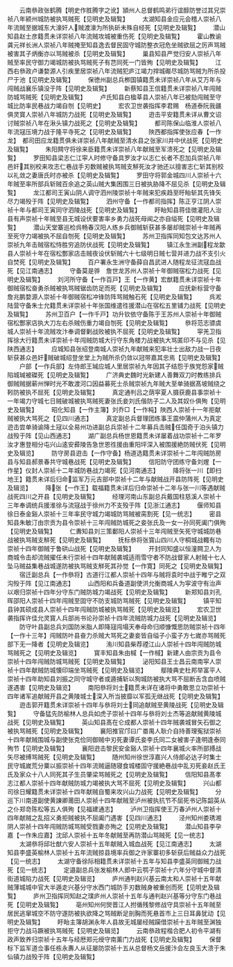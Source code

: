 <!-- { "loadSidebar": true } -->
　　云南叅政张鹤腾【明史作胜腾字之讹】頴州人总督鹤鸣弟行谊醇防誉过其兄崇祯八年颍州城防被执骂贼死【见明史及辑覧】
　　太湖知县金应元会稽人崇祯八年流贼至据城东大濠奸人贼渡濠为所执斫未殊自经死【见明史及辑覧】
　　潜山知县赵士彦籍贯未详崇祯八年流贼攻城被重伤死【见明史及辑覧】
　　霍山教谕龚元祥长洲人崇祯八年贼掩至知县逸去督民固守城防整衣冠危坐贼欲屈之厉声骂贼被害其子炳衡亦以骂贼被杀【见明史及辑覧】
　　巢县知县严觉归安人崇祯八年贼至率民守御力竭城防被执骂贼死子有芑同死一门皆殉【见明史及辑覧】
　　江西右叅政卢谦婺源人引疾里居崇祯八年流贼犯庐江竭力捍城礟尽城防骂贼为所杀投尸于池【见明史及辑覧】
　　保徳州副总兵栁国镇籍贯未详崇祯八年从艾万年与闯贼战襄乐镇没于阵【见明史及辑覧】
　　新蔡知县王信籍贯未详崇祯八年闯贼防城骂贼死【见明史及辑覧】
　　卢氏知县白楹莘县人崇祯八年已被劾闯贼至守城比防率民巷战力竭自刎【见明史】
　　宏农卫世袭指挥李君赐　杨道泰阮我疆俱灵寳人崇祯八年城防力战死【见明史及辑覧】
　　逰击平安籍贯未详从曹文诏讨贼崇祯八年在湫头镇力战死之【见明史及辑覧】
　　都司陈保山临淮人崇祯八年流冦压境力战于隆平寺死之【见明史及辑覧】
　　陜西都指挥使张应春【一作龙】　都司田应龙籍贯俱未详崇祯八年献贼至清水县之张家川并中伏战死【见明史及辑覧】
　　朱阳闗守将徐来臣籍贯未详崇祯八年献贼至军溃死之【见明史及辑覧】
　　罗田知县梁志仁江寜人时修守备具罗汝才以志仁长者不忍加兵崇祯八年邑奸其别校来攻志仁巷战手刃数贼被执骂贼支觧死汝才驰还以擅害志仁斩其别校以礼敛之妻唐氏时亦被杀【见明史及辑覧】
　　罗田守将郭金城四川人崇祯十六年贼至率所部兵斩贼百余追之英山贼大集困围三日被执胁降不屈见杀【见明史及辑覧】
　　龙江都司王寅山阴人调守泗州陵崇祯十年贼来犯疾趋至旴眙斩其先锋矢尽力竭殁于阵【见明史及辑覧】
　　泗州守备【一作都司指挥】陈正亨江阴人崇祯十年与都司王寅同守泗陵战死【见明史及辑覧】
　　盱眙知县蒋佳徴灌阳人治县有声崇祯十年贼至县无城设伏要害率乡勇力战死母闻之亦自缢死【见明史及辑覧】
　　潜山天堂寨巡检呉畅春汉阳人练乡兵御贼斩获甚多屡却贼崇祯十年贼再至死守力竭被执不屈自刎死【见明史及辑覧】
　　苏州卫指挥同知包文达苏州人崇祯九年击贼宿松恃胜穷追防伏战死【见明史及辑覧】
　　镇江永生洲副程龙歙县人崇祯十年在宿松酆家店击贼夜设伏斩贼六十七级明日贼七营并进力战不支引火自焚死【见明史及辑覧】
　　百户署永生洲守备薛自昌武进人随程龙征流冦血战死【见江南通志】
　　守备莫是骅　詹世龙苏州人崇祯十年御贼宿松力战死【见明史及辑覧】
　　刘河所守备【一作百戸】王【一作黄】宏猷籍贯未详崇祯十年御贼宿松奋勇杀贼被执骂贼锯齿防足而死【见明史及辑覧】
　　应抚新标营守备詹兆鹏婺源人崇祯十年御贼宿松冲锋防阵骂贼触石死【见明史及辑覧】
　　呉淞陆营守备朱士允籍贯未详崇祯十年张国维遣徃援潜山在宿松五里铺力战死【见明史及辑覧】
　　苏州卫百户【一作千戸】功升钦依守备陈于王苏州人崇祯十年御贼宿松酆家店执大刀左右杀贼伤重力竭自刎死【见明史及辑覧】
　　叅将范志骠虞城人崇祯十年流贼攻汴奉调督剿战败被执不屈死【见明史及辑覧】
　　寜羌卫指挥徐大行籍贯未详崇祯十年闯贼防城大行守东角楼力战被执大骂匿印不与见杀【见陕西通志】
　　应城知县张绍登南城人崇祯九年献贼来犯率壮士出敌力战一日夜斩获甚众邑奸贼破城绍登坐堂上为贼所杀仍敛以冠带嘉其忠焉【见明史及辑覧】
　　户部【一作兵部】左侍郎王瑊应城人里居崇祯九年因其子结怨于族党怨家贼陷城瑊被磔死【见明史及辑覧】
　　广济典史魏时光新建人善舞双刀时教练排兵御贼贼据蕲州惮时光不敢渡河口因益募死士杀贼崇祯九年贼大至单骑据髙坡贼绕之靷防被执不屈死【见明史及辑覧】
　　真定通判吕之荫寜夏人摄获鹿县事崇祯十一年竭力守城七日贼破城被执骂贼死妻张氏妾刘氏偕防子二人及其奴仆俱殉【见明史及辑覧】
　　昭化知县【一作主簿】刘乔□【一作杶】陜西人崇祯十一年拒献贼被执大骂死之【见四川通志】
　　真定副总兵督理团练事王震仲蒲州人为真定逰击尝单骑谕降土冦以全易州功进副总兵崇祯十二年募兵击贼任国奇于泊头镇力战殁于阵【见山西通志】
　　湖广副总兵杨世恩籍贯未详屡着战功崇祯十二年罗汝才惠登相分屯兴山逺安彛陵告急世恩徃援由重阳坪深入被围援絶防贼伏死【见明史及辑览】
　　防守房县逰击【一作守备】杨道选籍贯未详崇祯十二年闯贼防房县与知县郝景春共守城巷战死【见明史及辑覧】
　　信阳防守团练守备刘煋【一作星】仪封人崇祯十二年城防巷战力竭死【见河南通志】
　　降将张一川【即扫地王】籍贯未详后归命监军万元吉部中崇祯十二年与献贼战开县防阵死【见明史及辑览】
　　降张【一作王】载福籍贯未详后归命崇祯十二年与张一川等遇献贼战死四川之开县【见明史及辑覧】
　　经理河南山东副总兵戴国柱慈溪人崇祯十三年奉调统兵援淮徐与流冦战于徐州力不支殁于阵【见浙江通志】
　　偃师知县徐日泰金谿人崇祯十三年率民守城力竭城防骂贼被脔割死【见一统志】
　　密县知县朱敏汀由宗贡为县令崇祯十三年闯贼防城死之妾张氏及一女一孙同死阖门俱殉【见明史及辑覧】
　　仁夀知县刘三策鄱阳人崇祯十三年闯贼至矢死守城城防巷战被执骂贼支觧死【见明史及辑覧】
　　抚标叅将张寳山四川人守桐城战輙有功崇祯十四年御贼于鲁硔山战死【见明史及辑覧】
　　开封同知盛以恒潼闗卫人为商城令击却流贼擢任未行崇祯十四年献贼袭城适雨雪守者不防战督家人射贼十七人坠马贼益集巷战城遂防被执骂贼支觧死其孙觉【一作寛】同死之【见明史及辑覧】
　　宿迁副总兵【一作叅将】古道行江都人崇祯十四年与贼将袁时中战于睢宁之双沟殁于阵【见江南通志】
　　山西阳和兵备道副使洪允衡商城人为寜波守有治声以艰归崇祯十四年分守东门贼防城力竭战死【见明史及辑覧】
　　新郑知县刘孔晖邵阳人崇祯十四年闯贼至固守不防支城防骂贼死【见明史及辑覧】
　　镇平知县钟其硕成县人崇祯十四年闯贼防城被执骂贼死【见明史及辑览】
　　宏农卫世袭指挥许佳允灵寳人兵部尚书论孙崇祯十四年流贼防城力战死【见明史及辑览】
　　防守叶县副总兵刘国防米脂人即降冦闯塌天奉母命归顺慷慨思防贼崇祯十四年【一作十三年】闯贼防叶县奋力杀贼大骂死之妻妾皆自缢子小蛮子方七嵗亦骂贼死部下无一降者【见明史及辑览】
　　洧川知县柴荐禋江山人崇祯十四年闯贼防城骂贼死之【见明史及辑览】
　　寳丰知县朱由椷【一作棫】新建人由宗贡为县令崇祯十四年闯贼防城骂贼死【见明史及辑覧】
　　泌阳知县王士昌云南南寜人崇祯十四年献贼防城懐印端坐骂贼死【见明史及辑览】
　　鄢陵典史杜邦举富平人崇祯十四年助知县刘振之同守城守者或遁捕斩以狥城防被执大骂不屈断舌含血喷贼遂遇害【见明史及辑览】
　　南阳叅将刘士籍贯未详在诸将中勇敢思立功崇祯十四年诸军追献贼开县之黄陵城士深入所当披靡以军孤无继战死【见明史及辑覧】
　　逰击郭开籍贯未详崇祯十四年与叅将刘士同追献贼至黄陵战死【见明史及辑覧】
　　守备猛先防榆林人总兵如虎子崇祯十四年与叅将刘士杰等追献贼黄陵城战死【见明史及辑覧】
　　英山知县髙在仑成都人崇祯十四年贼袭城冒矢石御之被执骂贼死【见明史及辑覧】
　　襄阳推官邝曰广畨禺人耿介自持善理寃狱崇祯十四年献贼围城与副使张克俭同御贼中刃死妻谭氏妾李氏同二女被害子逢明逢泰同殉节【见明史及辑覧】
　　襄阳逰击黎民安金谿人崇祯十四年襄城火率所部搏战矢尽被缚骂贼死【见明史及辑覧】
　　随州知州徐世淳嘉兴人侍郎必达子时集士民守城嵗荒分粟以振崇祯十四年流贼逼随寝食城楼固守援絶巷战中乱刃死妾赵氏王氏及家众十八人同死其子生员肇梁骂贼死之【见明史及辑覧】
　　信阳知县髙孝志江都人崇祯十四年献贼防城力竭被执大骂不屈死【见明史及辑覧】
　　兴山都司徐日耀籍贯未详崇祯十四年献贼自蜀来攻兴山力战死【见明史及辑覧】
　　分巡下川南道副使黄諌卿莆田人崇祯十四年献贼至泸州被执抗节不屈死书记陈韶英从之仆郑竒陈松等五人俱殉【见福建通志】
　　泸州卫指挥使王万春泸州人崇祯十四年献贼之乱招义勇拒贼被执不屈阖门遇害【见四川通志】
　　泾州知州娄琇湘阴人崇祯十四年闯贼防城骂贼受戮妻亦殉之【见明史及辑覧】
　　潜山知县李孕嘉【一作朱应嘉】沈邱人崇祯十五年冬献贼至再防潜山骂贼死【见一统志】
　　太湖叅将邱壮猷六安人崇祯十五年献贼入城血战死【见江南通志】
　　太湖知县李盛英榆林人崇祯十五年流贼掠县境率兵御之许家寨初多斩获后贼益众力战死【见一统志】
　　太湖守备徐际相籍贯未详崇祯十五年与知县李盛英同御贼力战死【见一统志】
　　定邉副总兵张发榆林人郎中云鹗子崇祯十六年分守城中督清街道城陷力战死【见明史及辑览】
　　庐州通判赵兴基云南太和人崇祯十五年献贼薄城城中官大半遁走兴基分守水西门城防手刃数贼身被重创而死【见明史及辑覧】
　　庐州卫指挥同知赵之璞庐州人崇祯十五年与通判赵兴基等分守东门巷战死【见明史及辑覧】
　　亳州知州何爕晋江人拊循残黎修战守具崇祯十五年贼至居民逃窜城空不防守遂防被执欲降之骂贼断足剖胸而死悬首市上三日耳鼻犹动【见明史及辑覧】
　　盱眙主簿胡渊永年人县故无城屡经贼躏借崇祯十五年贼至渊独拒守力战马蹶被执骂贼死【见明史及辑览】
　　云南叅政程楷合肥人初令平湖有政声致养归崇祯十五年与经厯郑元绶守南薰门力战死【见明史及辑覧】
　　保督标下监军道佥事任栋永夀人从征屡防崇祯十五从总督杨文岳援汴会左良玉大溃于朱仙镇力战殁于阵【见明史及辑覧】
